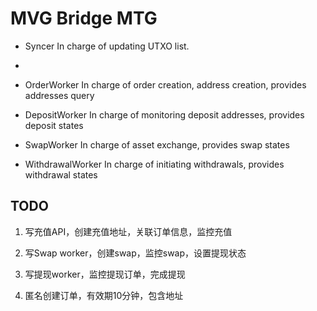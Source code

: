 # MVG Bridge MTG

- Syncer
In charge of updating UTXO list.
- 

- OrderWorker
In charge of order creation, address creation, provides addresses query

- DepositWorker
In charge of monitoring deposit addresses, provides deposit states

- SwapWorker
In charge of asset exchange, provides swap states

- WithdrawalWorker
In charge of initiating withdrawals, provides withdrawal states




## TODO

1. 写充值API，创建充值地址，关联订单信息，监控充值
2. 写Swap worker，创建swap，监控swap，设置提现状态
3. 写提现worker，监控提现订单，完成提现


1. 匿名创建订单，有效期10分钟，包含地址 
